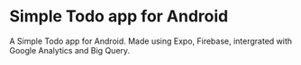 # Simple Todo app for Android
A Simple Todo app for Android. Made using Expo, Firebase, intergrated with Google Analytics and Big Query.

